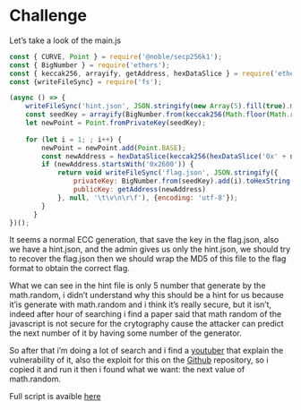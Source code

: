 # Challenge

Let’s take a look of the main.js

```jsx
const { CURVE, Point } = require('@noble/secp256k1');
const { BigNumber } = require('ethers');
const { keccak256, arrayify, getAddress, hexDataSlice } = require('ethers/lib/utils');
const {writeFileSync} = require('fs');

(async () => {
    writeFileSync('hint.json', JSON.stringify(new Array(5).fill(true).map(Math.random), null, 2), {encoding: 'utf-8'});
    const seedKey = arrayify(BigNumber.from(keccak256(Math.floor(Math.random() * Number.MAX_SAFE_INTEGER))).add(BigNumber.from('0x260026002600260026002600').mul(0x2600n)).mod(CURVE.n));
    let newPoint = Point.fromPrivateKey(seedKey);
    
    for (let i = 1; ; i++) {
        newPoint = newPoint.add(Point.BASE);
        const newAddress = hexDataSlice(keccak256(hexDataSlice('0x' + newPoint.toHex(), 1)), 12);
        if (newAddress.startsWith('0x2600')) {
            return void writeFileSync('flag.json', JSON.stringify({
                privateKey: BigNumber.from(seedKey).add(i).toHexString(),
                publicKey: getAddress(newAddress)
            }, null, '\t\v\n\r\f'), {encoding: 'utf-8'});
        }
      }
})();
```

It seems a normal ECC generation, that save the key in the flag.json, also we have a hint.json, and the admin gives us only the hint.json, we should try to recover the flag.json then we should wrap the MD5 of this file to the flag format to obtain the correct flag.

What we can see in the hint file is only 5 number that generate by the math.random, i didn’t understand why this should be a hint for us because it’is generate with math.random and i think it’s really secure, but it isn’t, indeed after hour of searching i find a paper said that math random of the javascript is not secure for the crytography cause the attacker can predict the next number of it by having some number of the generator. 

So after that i’m doing a lot of search and i find a [youtuber](https://www.youtube.com/watch?v=_Iv6fBrcbAM&ab_channel=NathanialLattimer) that explain the vulnerability of it, also the exploit for this on the [Github](https://github.com/d0nutptr/v8_rand_buster) repository, so i copied it and run it then i found what we want: the next value of math.random.

Full script is avaible [here](./solve.py)